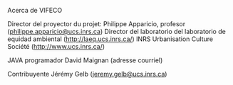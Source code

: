 Acerca de VIFECO

Director del proyector du projet:
Philippe Apparicio, profesor (philippe.apparicio@ucs.inrs.ca)
Director del laboratorio del laboratorio de equidad ambiental (http://laeq.ucs.inrs.ca/)
INRS Urbanisation Culture Société (http://www.ucs.inrs.ca/)

JAVA programador
David Maignan (adresse courriel)

Contribuyente
Jérémy Gelb (jeremy.gelb@ucs.inrs.ca)

